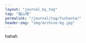 ```yaml
---
layout: "journal_by_tag"
tag: "福山塔"
permalink: "/journal/tag/fushanta/"
header-img: "img/archive-bg.jpg"
---
```


hahah